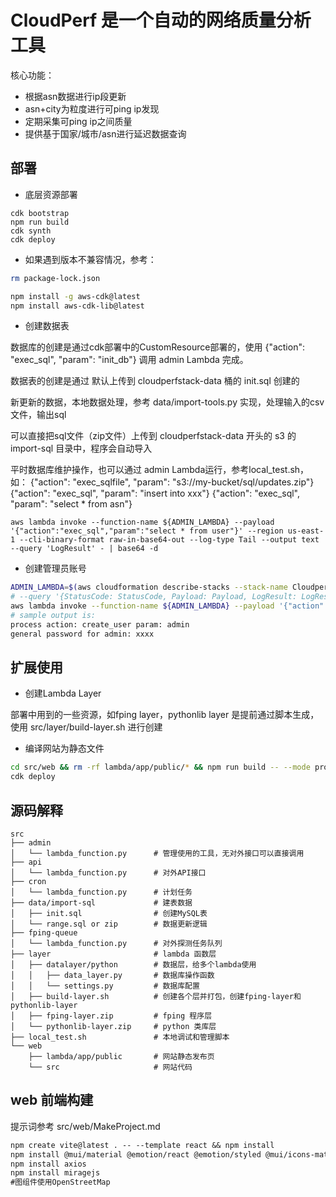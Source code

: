 # CloudPerf 是一个自动的网络质量分析工具

核心功能：

* 根据asn数据进行ip段更新
* asn+city为粒度进行可ping ip发现
* 定期采集可ping ip之间质量
* 提供基于国家/城市/asn进行延迟数据查询

## 部署

* 底层资源部署

```
cdk bootstrap
npm run build
cdk synth
cdk deploy
```

* 如果遇到版本不兼容情况，参考：

```bash
rm package-lock.json 

npm install -g aws-cdk@latest
npm install aws-cdk-lib@latest
```

* 创建数据表

数据库的创建是通过cdk部署中的CustomResource部署的，使用 {"action": "exec_sql", "param": "init_db"} 调用 admin Lambda 完成。

数据表的创建是通过 默认上传到 cloudperfstack-data 桶的 init.sql 创建的

新更新的数据，本地数据处理，参考 data/import-tools.py 实现，处理输入的csv文件，输出sql

可以直接把sql文件（zip文件）上传到 cloudperfstack-data 开头的 s3 的 import-sql 目录中，程序会自动导入

平时数据库维护操作，也可以通过 admin Lambda运行，参考local_test.sh，如：
{"action": "exec_sqlfile", "param": "s3://my-bucket/sql/updates.zip"}
{"action": "exec_sql", "param": "insert into xxx"}
{"action": "exec_sql", "param": "select * from asn"}

```
aws lambda invoke --function-name ${ADMIN_LAMBDA} --payload '{"action":"exec_sql","param":"select * from user"}' --region us-east-1 --cli-binary-format raw-in-base64-out --log-type Tail --output text --query 'LogResult' - | base64 -d

```

* 创建管理员账号

```bash
ADMIN_LAMBDA=$(aws cloudformation describe-stacks --stack-name CloudperfStack --query 'Stacks[0].Outputs[?OutputKey==`adminLambda`].OutputValue' --output text --region us-east-1)
# --query '{StatusCode: StatusCode, Payload: Payload, LogResult: LogResult}'
aws lambda invoke --function-name ${ADMIN_LAMBDA} --payload '{"action":"create_user","param":"admin"}' --region us-east-1 --cli-binary-format raw-in-base64-out --log-type Tail --output text --query 'LogResult' - | base64 -d
# sample output is:
process action: create_user param: admin
general password for admin: xxxx
```

## 扩展使用

* 创建Lambda Layer

部署中用到的一些资源，如fping layer，pythonlib layer 是提前通过脚本生成，使用 src/layer/build-layer.sh 进行创建

* 编译网站为静态文件

```bash
cd src/web && rm -rf lambda/app/public/* && npm run build -- --mode production && cd ../../
cdk deploy
```

## 源码解释

```
src
├── admin
│   └── lambda_function.py      # 管理使用的工具，无对外接口可以直接调用
├── api
│   └── lambda_function.py      # 对外API接口
├── cron
│   └── lambda_function.py      # 计划任务
├── data/import-sql             # 建表数据
│   ├── init.sql                # 创建MySQL表
│   └── range.sql or zip        # 数据更新逻辑
├── fping-queue
│   └── lambda_function.py      # 对外探测任务队列
├── layer                       # lambda 函数层
│   ├── datalayer/python        # 数据层，给多个lambda使用
│   │   ├── data_layer.py       # 数据库操作函数
│   │   └── settings.py         # 数据库配置
│   ├── build-layer.sh          # 创建各个层并打包，创建fping-layer和pythonlib-layer
│   ├── fping-layer.zip         # fping 程序层
│   └── pythonlib-layer.zip     # python 类库层
├── local_test.sh               # 本地调试和管理脚本
└── web
    ├── lambda/app/public       # 网站静态发布页
    └── src                     # 网站代码
```

## web 前端构建

提示词参考 src/web/MakeProject.md

```txt
npm create vite@latest . -- --template react && npm install
npm install @mui/material @emotion/react @emotion/styled @mui/icons-material react-router-dom recharts
npm install axios
npm install miragejs
#图组件使用OpenStreetMap
```